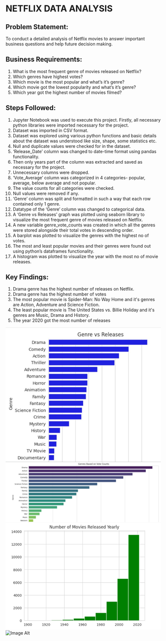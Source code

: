 # NETFLIX DATA ANALYSIS

## Problem Statement:
To conduct a detailed analysis of Netflix movies to answer important business questions and help future decision making.

## Business Requirements:
1.	What is the most frequent genre of movies released on Netflix?
2.	Which genres have highest votes?
3.	Which movie is the most popular and what’s it’s genre?
4.	Which movie got the lowest popularity and what’s it’s genre?
5.	Which year got the highest number of movies filmed?

## Steps Followed:
1.	Jupyter Notebook was used to execute this project. Firstly, all necessary python libraries were imported necessary for the project.
2.	Dataset was imported in CSV format.
3.	Dataset was explored using various python functions and basic details about the dataset was understood like size, shape, some statistics etc.
4.	Null and duplicate values were checked for in the dataset.
5.	‘Release_Date’ column was changed to date-time format using pandas functionality.
6.	Then only years part of the column was extracted and saved as necessary for the project.
7.	Unnecessary columns were dropped.
8.	‘Vote_Average’ column was categorized in 4 categories- popular, average, below average and not popular.
9.	The value counts for all categories were checked.
10.	Null values were removed if any.
11.	‘Genre’ column was split and formatted in such a way that each row contained only 1 genre.
12.	Datatype of the ‘Genre’ column was changed to categorical data.
13.	A ‘Genre vs Releases’ graph was plotted using seaborn library to visualize the most frequent genre of movies released on Netflix.
14.	 A new variable genre_vote_counts was created in which all the genres were stored alongside their total votes in descending order.
15.	A barplot was plotted to visualize the genres with the highest no of votes.
16.	The most and least popular movies and their genres were found out using python’s dataframes functionality.
17.	A histogram was plotted to visualize the year with the most no of movie releases.

## Key Findings:
1.	Drama genre has the highest number of releases on Netflix.
2.	Drama genre has the highest number of votes
3.	The most popular movie is Spider-Man: No Way Home and it's genres are Action, Adventure and Science Fiction.
4.	The least popular movie is The United States vs. Billie Holiday and it's genres are Music, Drama and History.
5.	The year 2020 got the most number of releases

![Image Alt](https://github.com/Sujato-Dutta/Netflix-Data-Analysis/blob/032c693c3dfb155043cc551e1121245eb7f3211a/Netflix%201.jpg)
![Image Alt](https://github.com/Sujato-Dutta/Netflix-Data-Analysis/blob/6a6033c22aa13a473838c38df215c7762d6e0a62/Netflix%202.jpg)
![Image Alt](https://github.com/Sujato-Dutta/Netflix-Data-Analysis/blob/6824a9b65a2de7bbb07288c5bad5ae4085384e29/Netflix%203.jpg)
![Image Alt](image_url)
